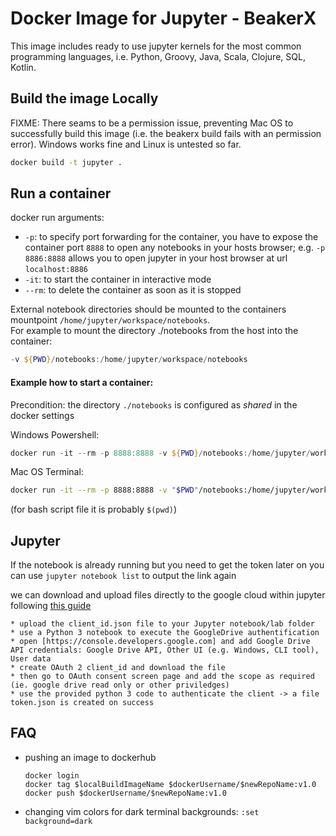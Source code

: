 
# Docker Image for Jupyter - BeakerX

This image includes ready to use jupyter kernels for the most common programming languages, i.e. Python, Groovy, Java, Scala, Clojure, SQL, Kotlin.

## Build the image Locally

FIXME: There seams to be a permission issue, preventing Mac OS to successfully build this image (i.e. the beakerx build fails with an permission error). Windows works fine and Linux is untested so far.

```bash
docker build -t jupyter .
```

## Run a container

docker run arguments:<br>

* `-p`: to specify port forwarding for the container, you have to expose the container port `8888` to open any notebooks in your hosts browser; e.g. `-p 8886:8888` allows you to open jupyter in your host browser at url `localhost:8886`
* `-it`: to start the container in interactive mode
* `--rm`: to delete the container as soon as it is stopped

External notebook directories should be mounted to the containers mountpoint `/home/jupyter/workspace/notebooks`.  
For example to mount the directory ./notebooks from the host into the container:
```powershell
-v ${PWD}/notebooks:/home/jupyter/workspace/notebooks
```

#### Example how to start a container:
Precondition: the directory `./notebooks` is configured as *shared* in the docker settings

Windows Powershell:
```powershell
docker run -it --rm -p 8888:8888 -v ${PWD}/notebooks:/home/jupyter/workspace/notebooks jh00/jupyter:latest
```
Mac OS Terminal:
```bash
docker run -it --rm -p 8888:8888 -v "$PWD"/notebooks:/home/jupyter/workspace/notebooks jh00/jupyter:latest
```
(for bash script file it is probably `$(pwd)`)

## Jupyter
If the notebook is already running but you need to get the token later on you can use `jupyter notebook list` to output the link again

we can download and upload files directly to the google cloud within jupyter following [this guide](https://medium.com/@umdfirecoml/a-step-by-step-guide-on-how-to-download-your-google-drive-data-to-your-jupyter-notebook-using-the-52f4ce63c66c)

	* upload the client_id.json file to your Jupyter notebook/lab folder
	* use a Python 3 notebook to execute the GoogleDrive authentification
	* open [https://console.developers.google.com] and add Google Drive API credentials: Google Drive API, Other UI (e.g. Windows, CLI tool), User data
	* create OAuth 2 client_id and download the file
	* then go to OAuth consent screen page and add the scope as required (ie. google drive read only or other priviledges)
	* use the provided python 3 code to authenticate the client -> a file token.json is created on success


## FAQ

* pushing an image to dockerhub
	```
	docker login
	docker tag $localBuildImageName $dockerUsername/$newRepoName:v1.0
	docker push $dockerUsername/$newRepoName:v1.0
	```

* changing vim colors for dark terminal backgrounds: `:set background=dark` 

